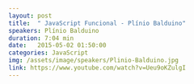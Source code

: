 ```yaml
---
layout: post
title:  " JavaScript Funcional - Plínio Balduino"
speakers: Plínio Balduino
duration: 7:04 min
date:   2015-05-02 01:50:00
categories: JavaScript
img: /assets/image/speakers/Plinio-Balduino.jpg
link: https://www.youtube.com/watch?v=Ueu9oKZulgI
---
```


